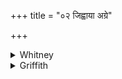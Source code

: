 +++
title = "०२ जिह्वाया अग्रे"

+++

<details><summary>Whitney</summary>

### Translation
2. At the tip of my tongue honey, at the root of my tongue honeyedness;  
mayest thou be altogether in my power (*krátu*), mayest thou come unto  
my intent (*cittá*).

### Notes
The second half-verse agrees nearly with that of iii. 25. 5 and vi. 9.  
2, in both of which the *yáthā*, here unexpressed, helps the  
construction (though the accent of *ásas* does not absolutely need it,  
being capable of being viewed as antithetical). Ppp. has for **a**  
*jihvāyā 'gre me madhu*, and for **c, d** *yathā māṁ kāminy aso* (our 5  
**c**) *yaṁ vācā mām anvāyasī.* The comm. explains *madhūlakam* by  
*madhurarasabahulaṁ jalamadhūlakavṛkṣapuṣpaṁ yathā;* he understands the  
plant to be addressed in **c, d**—which is plainly wrong.
</details>

<details><summary>Griffith</summary>

My tongue hath honey at the tip, and sweetest honey at the root: Thou yieldest to my wish and will, and shalt be mine and only mine.
</details>
